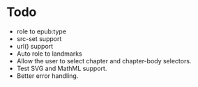 # Todo

* role to epub:type
* src-set support
* url() support
* Auto role to landmarks
* Allow the user to select chapter and chapter-body selectors.
* Test SVG and MathML support.
* Better error handling.